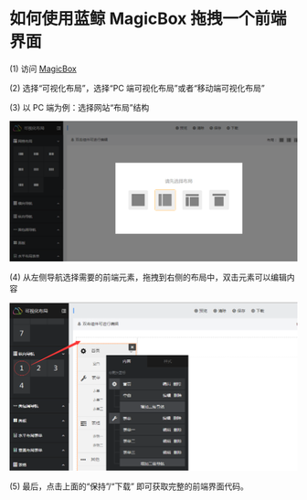 # 如何使用蓝鲸 MagicBox 拖拽一个前端界面

(1) 访问 [MagicBox](http://magicbox.bk.tencent.com/)

(2) 选择“可视化布局”，选择“PC 端可视化布局”或者“移动端可视化布局”

(3) 以 PC 端为例：选择网站“布局”结构

![MagicBox](../assets/MagicBox1.png)

(4) 从左侧导航选择需要的前端元素，拖拽到右侧的布局中，双击元素可以编辑内容

![MagicBox](../assets/MagicBox2.png)

(5) 最后，点击上面的“保持”/“下载” 即可获取完整的前端界面代码。
